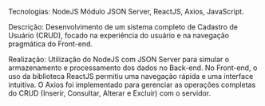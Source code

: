Tecnologias: NodeJS Módulo JSON Server, ReactJS, Axios, JavaScript.

​Descrição: Desenvolvimento de um sistema completo de Cadastro de Usuário (CRUD), focado na experiência do usuário e na navegação pragmática do Front-end.

​Realização: Utilização do NodeJS com JSON Server para simular o armazenamento e processamento dos dados no Back-end. No Front-end, o uso da biblioteca ReactJS permitiu uma navegação rápida e uma interface intuitiva. O Axios foi implementado para gerenciar as operações completas do CRUD (Inserir, Consultar, Alterar e Excluir) com o servidor.
